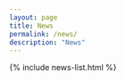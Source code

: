 ```yaml
---
layout: page
title: News
permalink: /news/
description: "News"
---
```


{% include news-list.html %}
